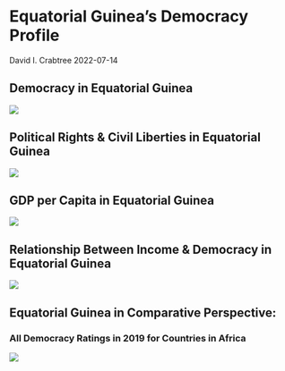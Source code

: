 Equatorial Guinea’s Democracy Profile
================
David I. Crabtree
2022-07-14

## Democracy in Equatorial Guinea

![](C:\Users\David\Desktop\PROGRA~1\FILESA~1\CFSS\hw06\reports\EQUATO~1/figure-gfm/Demscore-1.png)<!-- -->

## Political Rights & Civil Liberties in Equatorial Guinea

![](C:\Users\David\Desktop\PROGRA~1\FILESA~1\CFSS\hw06\reports\EQUATO~1/figure-gfm/Political%20Rights%20&%20Civil%20Libs-1.png)<!-- -->

## GDP per Capita in Equatorial Guinea

![](C:\Users\David\Desktop\PROGRA~1\FILESA~1\CFSS\hw06\reports\EQUATO~1/figure-gfm/GDP%20per%20Capita-1.png)<!-- -->

## Relationship Between Income & Democracy in Equatorial Guinea

![](C:\Users\David\Desktop\PROGRA~1\FILESA~1\CFSS\hw06\reports\EQUATO~1/figure-gfm/Income%20&%20Dem-1.png)<!-- -->

## Equatorial Guinea in Comparative Perspective:

### All Democracy Ratings in 2019 for Countries in Africa

![](C:\Users\David\Desktop\PROGRA~1\FILESA~1\CFSS\hw06\reports\EQUATO~1/figure-gfm/Democracy%20in%20Comparative%20Perspective-1.png)<!-- -->

